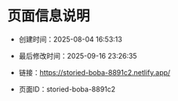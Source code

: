 # 页面信息说明

- 创建时间：2025-08-04 16:53:13

- 最后修改时间：2025-09-16 23:26:35

- 链接：https://storied-boba-8891c2.netlify.app/

- 页面ID：storied-boba-8891c2